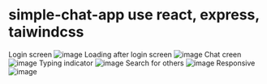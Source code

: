 # simple-chat-app use react, express, taiwindcss
Login screen
![image](https://user-images.githubusercontent.com/54318890/84563454-ee63e080-ad85-11ea-8d90-77398aa1ad67.png)
Loading after login screen
![image](https://user-images.githubusercontent.com/54318890/84563492-2d923180-ad86-11ea-9f2c-aa260b6d6059.png)
Chat creen
![image](https://user-images.githubusercontent.com/54318890/84563568-b01af100-ad86-11ea-91e9-a66a0352bbb3.png)
Typing indicator
![image](https://user-images.githubusercontent.com/54318890/84563580-ca54cf00-ad86-11ea-93a3-7b622cc1d5fa.png)
Search for others
![image](https://user-images.githubusercontent.com/54318890/84563624-199aff80-ad87-11ea-80cd-4cd8415e1ec7.png)
Responsive
![image](https://user-images.githubusercontent.com/54318890/84563600-f4a68c80-ad86-11ea-80b0-95967bc49fff.png)
